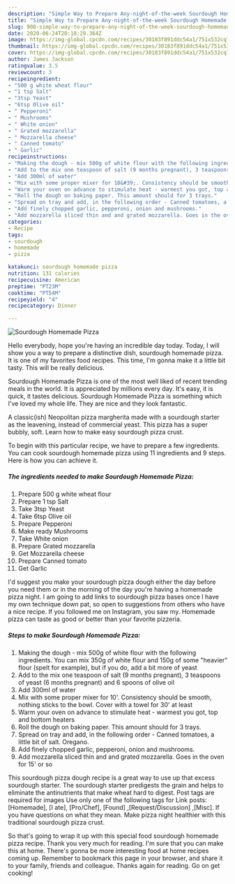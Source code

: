 ```yaml
---
description: "Simple Way to Prepare Any-night-of-the-week Sourdough Homemade Pizza"
title: "Simple Way to Prepare Any-night-of-the-week Sourdough Homemade Pizza"
slug: 908-simple-way-to-prepare-any-night-of-the-week-sourdough-homemade-pizza
date: 2020-06-24T20:18:29.364Z
image: https://img-global.cpcdn.com/recipes/30183f891ddc54a1/751x532cq70/sourdough-homemade-pizza-recipe-main-photo.jpg
thumbnail: https://img-global.cpcdn.com/recipes/30183f891ddc54a1/751x532cq70/sourdough-homemade-pizza-recipe-main-photo.jpg
cover: https://img-global.cpcdn.com/recipes/30183f891ddc54a1/751x532cq70/sourdough-homemade-pizza-recipe-main-photo.jpg
author: James Jackson
ratingvalue: 3.5
reviewcount: 3
recipeingredient:
- "500 g white wheat flour"
- "1 tsp Salt"
- "3tsp Yeast"
- "6tsp Olive oil"
- " Pepperoni"
- " Mushrooms"
- " White onion"
- " Grated mozzarella"
- " Mozzarella cheese"
- " Canned tomato"
- " Garlic"
recipeinstructions:
- "Making the dough - mix 500g of white flour with the following ingredients. You can mix 350g of white flour and 150g of some &#34;heavier&#34; flour (spelt for example), but if you do, add a bit more of yeast"
- "Add to the mix one teaspoon of salt (9 months pregnant), 3 teaspoons of yeast (6 months pregnant) and 6 spoons of olive oil"
- "Add 300ml of water"
- "Mix with some proper mixer for 10&#39;. Consistency should be smooth, nothing sticks to the bowl. Cover with a towel for 30&#39; at least"
- "Warm your oven on advance to stimulate heat - warmest you got, top and bottom heaters"
- "Roll the dough on baking paper. This amount should for 3 trays."
- "Spread on tray and add, in the following order - Canned tomatoes, a little bit of salt. Oregano."
- "Add finely chopped garlic, pepperoni, onion and mushrooms."
- "Add mozzarella sliced thin and and grated mozzarella. Goes in the oven for 15&#39; or so"
categories:
- Recipe
tags:
- sourdough
- homemade
- pizza

katakunci: sourdough homemade pizza 
nutrition: 131 calories
recipecuisine: American
preptime: "PT23M"
cooktime: "PT54M"
recipeyield: "4"
recipecategory: Dinner

---
```



![Sourdough Homemade Pizza](https://img-global.cpcdn.com/recipes/30183f891ddc54a1/751x532cq70/sourdough-homemade-pizza-recipe-main-photo.jpg)

Hello everybody, hope you're having an incredible day today. Today, I will show you a way to prepare a distinctive dish, sourdough homemade pizza. It is one of my favorites food recipes. This time, I'm gonna make it a little bit tasty. This will be really delicious.

Sourdough Homemade Pizza is one of the most well liked of recent trending meals in the world. It is appreciated by millions every day. It's easy, it is quick, it tastes delicious. Sourdough Homemade Pizza is something which I've loved my whole life. They are nice and they look fantastic.

A classic(ish) Neopolitan pizza margherita made with a sourdough starter as the leavening, instead of commercial yeast. This pizza has a super bubbly, soft. Learn how to make easy sourdough pizza crust.


To begin with this particular recipe, we have to prepare a few ingredients. You can cook sourdough homemade pizza using 11 ingredients and 9 steps. Here is how you can achieve it.

<!--inarticleads1-->

##### The ingredients needed to make Sourdough Homemade Pizza:

1. Prepare 500 g white wheat flour
1. Prepare 1 tsp Salt
1. Take 3tsp Yeast
1. Take 6tsp Olive oil
1. Prepare  Pepperoni
1. Make ready  Mushrooms
1. Take  White onion
1. Prepare  Grated mozzarella
1. Get  Mozzarella cheese
1. Prepare  Canned tomato
1. Get  Garlic


I&#39;d suggest you make your sourdough pizza dough either the day before you need them or in the morning of the day you&#39;re having a homemade pizza night. I am going to add links to sourdough pizza bases once I have my own technique down pat, so open to suggestions from others who have a nice recipe. If you followed me on Instagram, you saw my. Homemade pizza can taste as good or better than your favorite pizzeria. 

<!--inarticleads2-->

##### Steps to make Sourdough Homemade Pizza:

1. Making the dough - mix 500g of white flour with the following ingredients. You can mix 350g of white flour and 150g of some &#34;heavier&#34; flour (spelt for example), but if you do, add a bit more of yeast
1. Add to the mix one teaspoon of salt (9 months pregnant), 3 teaspoons of yeast (6 months pregnant) and 6 spoons of olive oil
1. Add 300ml of water
1. Mix with some proper mixer for 10&#39;. Consistency should be smooth, nothing sticks to the bowl. Cover with a towel for 30&#39; at least
1. Warm your oven on advance to stimulate heat - warmest you got, top and bottom heaters
1. Roll the dough on baking paper. This amount should for 3 trays.
1. Spread on tray and add, in the following order - Canned tomatoes, a little bit of salt. Oregano.
1. Add finely chopped garlic, pepperoni, onion and mushrooms.
1. Add mozzarella sliced thin and and grated mozzarella. Goes in the oven for 15&#39; or so


This sourdough pizza dough recipe is a great way to use up that excess sourdough starter. The sourdough starter predigests the grain and helps to eliminate the antinutrients that make wheat hard to digest. Post tags are required for images Use only one of the following tags for Link posts: [Homemade], [I ate], [Pro/Chef], [Found] ,[Request/Discussion] ,[Misc]. If you have questions on what they mean. Make pizza night healthier with this traditional sourdough pizza crust. 

So that's going to wrap it up with this special food sourdough homemade pizza recipe. Thank you very much for reading. I'm sure that you can make this at home. There's gonna be more interesting food at home recipes coming up. Remember to bookmark this page in your browser, and share it to your family, friends and colleague. Thanks again for reading. Go on get cooking!
